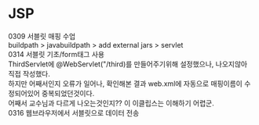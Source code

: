 # JSP
0309 서블릿 매핑 수업<br>
buildpath > javabuildpath > add external jars > servlet<br>
0314 서블릿 기초/form태그 사용<br>
ThirdServlet에 @WebServlet("/third)를 만들어주기위해 설정했으나, 나오지않아 직접 작성했다.<br>
하지만 어째서인지 오류가 일어나, 확인해본 결과 web.xml에 자동으로 매핑이름이 수정되어있어 중복되었던것이다.<br>
어째서 교수님과 다르게 나오는것인지?? 이 이클립스는 이해하기 어렵군.<br>
0316 웹브라우저에서 서블릿으로 데이터 전송<br>
